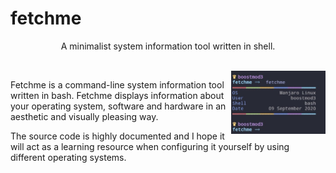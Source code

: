 # fetchme

<p align="center">A minimalist system information tool written in shell.</p><br>

<img src="https://github.com/nolimitcarter/fetchme/blob/master/pics/image0.jpg" width="30%" align="right">

Fetchme is a command-line system information tool written
in bash. Fetchme displays information about your operating 
system, software and hardware in an aesthetic and visually 
pleasing way.

The source code is highly documented and I hope it will
act as a learning resource when configuring it yourself
by using different operating systems.

